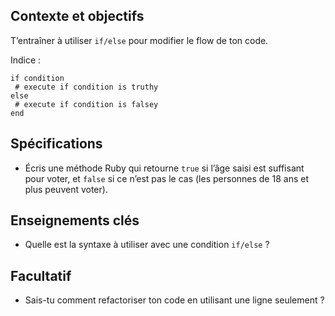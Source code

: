 ## Contexte et objectifs

T’entraîner à utiliser `if/else` pour modifier le flow de ton code.

Indice :

``` {.ruby}
if condition
 # execute if condition is truthy
else
 # execute if condition is falsey
end
```

## Spécifications

- Écris une méthode Ruby qui retourne `true` si l’âge saisi est suffisant pour voter, et `false` si ce n’est pas le cas (les personnes de 18 ans et plus peuvent voter).

## Enseignements clés

- Quelle est la syntaxe à utiliser avec une condition `if/else` ?

## Facultatif

- Sais-tu comment refactoriser ton code en utilisant une ligne seulement ?

